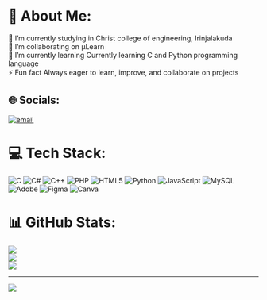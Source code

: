 # 💫 About Me:
🔭 I’m currently studying in Christ college of engineering, Irinjalakuda<br>👯 I’m collaborating on µLearn<br>🌱 I’m currently learning Currently learning C and Python programming language<br>⚡ Fun fact Always eager to learn, improve, and collaborate on projects


## 🌐 Socials:
[![email](https://img.shields.io/badge/Email-D14836?logo=gmail&logoColor=white)](mailto:ivana.jerin.mail@gmail.com) 

# 💻 Tech Stack:
![C](https://img.shields.io/badge/c-%2300599C.svg?style=flat-square&logo=c&logoColor=white) ![C#](https://img.shields.io/badge/c%23-%23239120.svg?style=flat-square&logo=csharp&logoColor=white) ![C++](https://img.shields.io/badge/c++-%2300599C.svg?style=flat-square&logo=c%2B%2B&logoColor=white) ![PHP](https://img.shields.io/badge/php-%23777BB4.svg?style=flat-square&logo=php&logoColor=white) ![HTML5](https://img.shields.io/badge/html5-%23E34F26.svg?style=flat-square&logo=html5&logoColor=white) ![Python](https://img.shields.io/badge/python-3670A0?style=flat-square&logo=python&logoColor=ffdd54) ![JavaScript](https://img.shields.io/badge/javascript-%23323330.svg?style=flat-square&logo=javascript&logoColor=%23F7DF1E) ![MySQL](https://img.shields.io/badge/mysql-4479A1.svg?style=flat-square&logo=mysql&logoColor=white) ![Adobe](https://img.shields.io/badge/adobe-%23FF0000.svg?style=flat-square&logo=adobe&logoColor=white) ![Figma](https://img.shields.io/badge/figma-%23F24E1E.svg?style=flat-square&logo=figma&logoColor=white) ![Canva](https://img.shields.io/badge/Canva-%2300C4CC.svg?style=flat-square&logo=Canva&logoColor=white)
# 📊 GitHub Stats:
![](https://github-readme-stats.vercel.app/api?username=ivanajerinmail-cmyk&theme=transparent&hide_border=false&include_all_commits=false&count_private=false)<br/>
![](https://nirzak-streak-stats.vercel.app/?user=ivanajerinmail-cmyk&theme=transparent&hide_border=false)<br/>
![](https://github-readme-stats.vercel.app/api/top-langs/?username=ivanajerinmail-cmyk&theme=transparent&hide_border=false&include_all_commits=false&count_private=false&layout=compact)

---
[![](https://visitcount.itsvg.in/api?id=ivanajerinmail-cmyk&icon=2&color=2)](https://visitcount.itsvg.in)

<!-- Proudly created with GPRM ( https://gprm.itsvg.in ) -->
